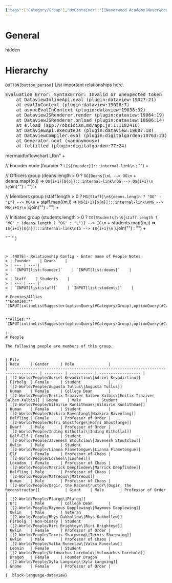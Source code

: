 ```yaml
---
{"tags":["Category/Group"],"MyContainer":"[[Neverwood Academy|Neverwood Academy]]","MyCategory":"College","image":"map-1.2-lorehold-campus.jpg","obsidianUIMode":"preview","faction":null,"primary_contact":null,"founder":["Velomachus Lorehold"],"deans":["Augusta Tullus","Plargg"],"staff":["Hofri Ghostforge","Losheel","Hazkire Ravenfang","Lianna Flametongue","Marrick Deepfindee","Riri Brighteye","Tervis Sharpwing","Xyla Langning"],"dg-publish":true,"dg-path":"World/Groups/Lorehold College.md","permalink":"/world/groups/lorehold-college/","dgPassFrontmatter":true,"updated":"2025-09-29T13:19:58.000+01:00"}
---
```



# General
hidden
# Hierarchy

`BUTTON[button_person]` List important relationships here. 

<pre class="dataview dataview-error">Evaluation Error: SyntaxError: Invalid or unexpected token
    at DataviewInlineApi.eval (plugin:dataview:19027:21)
    at evalInContext (plugin:dataview:19028:7)
    at asyncEvalInContext (plugin:dataview:19038:32)
    at DataviewJSRenderer.render (plugin:dataview:19064:19)
    at DataviewJSRenderer.onload (plugin:dataview:18606:14)
    at e.load (app://obsidian.md/app.js:1:1182416)
    at DataviewApi.executeJs (plugin:dataview:19607:18)
    at DataviewCompiler.eval (plugin:digitalgarden:10763:23)
    at Generator.next (&lt;anonymous&gt;)
    at fulfilled (plugin:digitalgarden:77:24)</pre>mermaid\nflowchart LR\n" +

  // Founder node
  (founder
    ? `L[${founder}]:::internal-link\n`
    : "") +

  // Officers group
  (deans.length > 0
    ? `OG[Deans]\nL --> OG\n` +
      deans.map((o,i) =>
        `O${i+1}[${o}]:::internal-link\nOG --> O${i+1}\n`
      ).join("")
    : "") +

  // Members group
  (staff.length > 0
    ? `MG[Staff]\n${deans.length ? "OG" : "L"} --> MG\n` +
      staff.map((m,i) =>
        `M${i+1}[${m}]:::internal-link\nMG --> M${i+1}\n`
      ).join("")
    : "") +

  // Initiates group
  (students.length > 0
    ? `IG[Students]\n${staff.length ? "MG" : (deans.length ? "OG" : "L")} --> IG\n` +
      students.map((n,i) =>
        `I${i+1}[${n}]:::internal-link\nIG --> I${i+1}\n`
      ).join("")
    : "") +

  "```"
)
```


> [!NOTE]- Relationship Config - Enter name of People Notes
> | Founder    | Deans    | 
> | --- | --- | 
> | `INPUT[list:founder]`    | `INPUT[list:deans]`    | 
> 
> | Staff    | Students    | 
> | --- | --- | 
> | `INPUT[list:staff]`    | `INPUT[list:students]`    |

# Enemies/Allies
**Enemies:** `INPUT[inlineListSuggester(optionQuery(#Category/Group),optionQuery(#Category/People)):MyEnemies]`
 

**Allies:** `INPUT[inlineListSuggester(optionQuery(#Category/Group),optionQuery(#Category/People)):MyAllies]`
 
:::
# People

The following people are members of this group.  


| File                                                                               | Race     | Gender     | Role               |
| ---------------------------------------------------------------------------------- | -------- | ---------- | ------------------ |
| [[2-World/People/Adriel Kevadirtinu\|Adriel Kevadirtinu]]                       | Firbolg  | Female     | Student            |
| [[2-World/People/Augusta Tullus\|Augusta Tullus]]                               | Human    | Female     | College Dean       |
| [[2-World/People/Enitix Traziver Salben Xalbis\|Enitix Traziver Salben Xalbis]] | Gnome    | Male       | Student            |
| [[2-World/People/Gilmirie Runlithmae\|Gilmirie Runlithmae]]                     | Human    | Female     | Student            |
| [[2-World/People/Hazkira Ravenfang\|Hazkira Ravenfang]]                         | Halfling | Female     | Professor of Order |
| [[2-World/People/Hofri Ghostforge\|Hofri Ghostforge]]                           | Dwarf    | Male       | Professor of Order |
| [[2-World/People/Inding Kithollal\|Inding Kithollal]]                           | Half-Elf | Female     | Student            |
| [[2-World/People/Javenesh Stoutclaw\|Javenesh Stoutclaw]]                       | Owlin    | Male       | Student            |
| [[2-World/People/Lianna Flametongue\|Lianna Flametongue]]                       | Elf      | Female     | Professor of Chaos |
| [[2-World/People/Losheel\|Losheel]]                                             | Loxodon  | Female     | Professor of Chaos |
| [[2-World/People/Marrick Deepfindee\|Marrick Deepfindee]]                       | Halfling | Male       | Professor of Chaos |
| [[2-World/People/Matreous\|Matreous]]                                           | Human    | Male       | Professor of Chaos |
| [[2-World/People/Osgir, the Reconstructor\|Osgir, the Reconstructor]]           | Giant    | Male       | Professor of Order |
| [[2-World/People/Plargg\|Plargg]]                                               | Orc      | Male       | College Dean       |
| [[2-World/People/Raymous Dapplewing\|Raymous Dapplewing]]                       | Owlin    | Male       | Veteran            |
| [[2-World/People/Rhys Oakhollow\|Rhys Oakhollow]]                               | Firbolg  | Non-binary | Student            |
| [[2-World/People/Riri Brighteye\|Riri Brighteye]]                               | Owlin    | Female     | Professor of Order |
| [[2-World/People/Tervis Sharpwing\|Tervis Sharpwing]]                           | Owlin    | Male       | Professor of Chaos |
| [[2-World/People/Valka Runeclaw\|Valka Runeclaw]]                               | Leonin   | Female     | Student            |
| [[2-World/People/Velomachus Lorehold\|Velomachus Lorehold]]                     | Dragon   | Female     | Founder Dragon     |
| [[2-World/People/Xyla Langning\|Xyla Langning]]                                 | Gnome    | Female     | Professor of Order |

{ .block-language-dataview}
